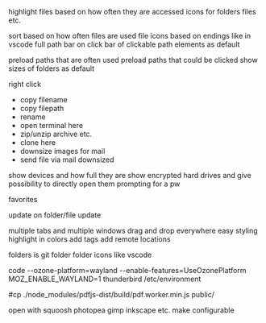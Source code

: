 highlight files based on how often they are accessed
icons for folders files etc.

sort based on how often files are used
file icons based on endings like in vscode
full path bar on click
bar of clickable path elements as default

preload paths that are often used
preload paths that could be clicked
show sizes of folders as default

right click

-   copy filename
-   copy filepath
-   rename
-   open terminal here
-   zip/unzip archive etc.
-   clone here
-   downsize images for mail
-   send file via mail downsized

show devices and how full they are
show encrypted hard drives and give possibility to directly open them prompting for a pw

favorites

update on folder/file update

multiple tabs and multiple windows
drag and drop everywhere
easy styling
highlight in colors
add tags
add remote locations

folders
is git folder
folder icons like vscode

code --ozone-platform=wayland --enable-features=UseOzonePlatform
MOZ_ENABLE_WAYLAND=1 thunderbird
/etc/environment

#cp ./node_modules/pdfjs-dist/build/pdf.worker.min.js public/

open with
squoosh
photopea
gimp
inkscape
etc.
make configurable
